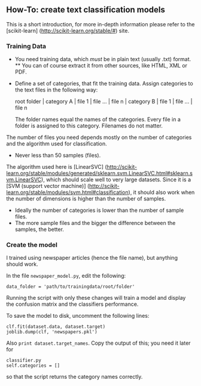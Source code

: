 ## How-To: create text classification models

This is a short introduction, for more in-depth information please refer to the [scikit-learn] (http://scikit-learn.org/stable/#) site.

### Training Data

* You need training data, which _must_ be in plain text (usually .txt) format.
** You can of course extract it from other sources, like HTML, XML or PDF.
* Define a set of categories, that fit the training data. Assign categories to the text files
in the following way:

    root folder
        | category A
            | file 1
            | file ...
            | file n
        | category B
            | file 1
            | file ...
            | file n

    The folder names <category> equal the names of the categories. Every file in a folder is assigned to this category. Filenames do not matter.

The number of files you need depends mostly on the number of categories and the algorithm used for classification.

* Never less than 50 samples (files).

The algorithm used here is [LinearSVC] (http://scikit-learn.org/stable/modules/generated/sklearn.svm.LinearSVC.html#sklearn.svm.LinearSVC),
which should scale well to very large datasets. 
Since it is a [SVM (support vector machine)] (http://scikit-learn.org/stable/modules/svm.html#classification), 
it should also work when the number of dimensions is higher than the number of samples.

* Ideally the number of categories is lower than the number of sample files.
* The more sample files and the bigger the difference between the samples, the better.

### Create the model

I trained using newspaper articles (hence the file name), but anything should work.

In the file `newspaper_model.py`, edit the following:

    data_folder = 'path/to/trainingdata/root/folder'

Running the script with only these changes will train a model and display the confusion matrix and the classifiers performance.

To save the model to disk, uncomment the following lines:

    clf.fit(dataset.data, dataset.target)
    joblib.dump(clf, 'newspapers.pkl')

Also `print dataset.target_names`. Copy the output of this; you need it later for

    classifier.py
    self.categories = []

so that the script returns the category names correctly.